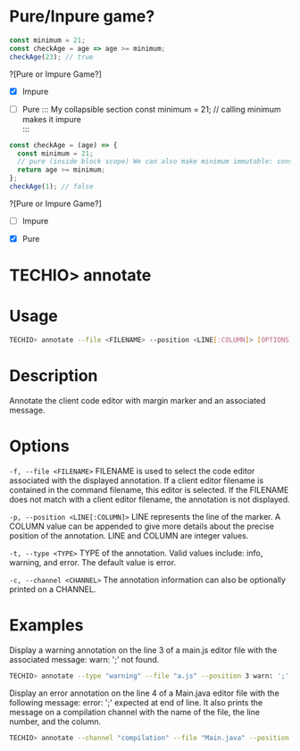 # Pure/Inpure game?

```javascript
const minimum = 21;
const checkAge = age => age >= minimum;
checkAge(23); // true 
```
?[Pure or Impure Game?]
-[x] Impure
-[ ] Pure
::: My collapsible section
const minimum = 21; // calling minimum makes it impure  
:::



```javascript
const checkAge = (age) => {
  const minimum = 21; 
  // pure (inside block scope) We can also make minimum immutable: const immutableState = Object.freeze({ minimum: 21 });
  return age >= minimum;
};
checkAge(1); // false 
```
?[Pure or Impure Game?]
-[ ] Impure
-[x] Pure






# TECHIO> annotate
# Usage

```bash
TECHIO> annotate --file <FILENAME> --position <LINE[:COLUMN]> [OPTIONS] <MESSAGE>
```

# Description
Annotate the client code editor with margin marker and an associated message.


# Options

`-f, --file <FILENAME>` FILENAME is used to select the code editor associated with the displayed annotation. If a client editor filename is contained in the command filename, this editor is selected. If the FILENAME does not match with a client editor filename, the annotation is not displayed.


`-p, --position <LINE[:COLUMN]>` LINE represents the line of the marker. A COLUMN value can be appended to give more details about the precise position of the annotation. LINE and COLUMN are integer values.


`-t, --type <TYPE>` TYPE of the annotation. Valid values include: info, warning, and error. The default value is error.


`-c, --channel <CHANNEL>` The annotation information can also be optionally printed on a CHANNEL.

# Examples
Display a warning annotation on the line 3 of a main.js editor file with the associated message: warn: ';' not found.

```bash
TECHIO> annotate --type "warning" --file "a.js" --position 3 warn: ';' not found
```

Display an error annotation on the line 4 of a Main.java editor file with the following message: error: ';' expected at end of line. It also prints the message on a compilation channel with the name of the file, the line number, and the column.

```bash
TECHIO> annotate --channel "compilation" --file "Main.java" --position 4:8 error: ';' expected at end of line
```

